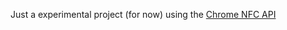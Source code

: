 Just a experimental project (for now) using the [Chrome NFC API](https://github.com/GoogleChrome/chrome-nfc)